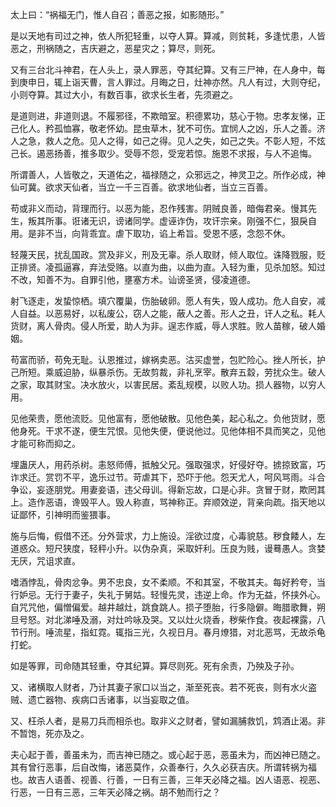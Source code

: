 太上曰：“祸福无门，惟人自召；善恶之报，如影随形。”

是以天地有司过之神，依人所犯轻重，以夺人算。算减，则贫耗，多逢忧患，人皆恶之，刑祸随之，吉庆避之，恶星灾之；算尽，则死。

又有三台北斗神君，在人头上，录人罪恶，夺其纪算。又有三尸神，在人身中，每到庚申日，辄上诣天曹，言人罪过。月晦之日，灶神亦然。凡人有过，大则夺纪，小则夺算。其过大小，有数百事，欲求长生者，先须避之。

是道则进，非道则退。不履邪径，不欺暗室。积德累功，慈心于物。忠孝友悌，正己化人。矜孤恤寡，敬老怀幼。昆虫草木，犹不可伤。宜悯人之凶，乐人之善。济人之急，救人之危。见人之得，如己之得。见人之失，如己之失。不彰人短，不炫己长。遏恶扬善，推多取少。受辱不怨，受宠若惊。施恩不求报，与人不追悔。

所谓善人，人皆敬之，天道佑之，福禄随之，众邪远之，神灵卫之。所作必成，神仙可冀。欲求天仙者，当立一千三百善。欲求地仙者，当立三百善。

苟或非义而动，背理而行。以恶为能，忍作残害。阴贼良善，暗侮君亲。慢其先生，叛其所事。诳诸无识，谤诸同学。虚诬诈伪，攻讦宗亲。刚强不仁，狠戾自用。是非不当，向背乖宜。虐下取功，谄上希旨。受恩不感，念怨不休。

轻蔑天民，扰乱国政。赏及非义，刑及无辜。杀人取财，倾人取位。诛降戮服，贬正排贤。凌孤逼寡，弃法受赂。以直为曲，以曲为直。入轻为重，见杀加怒。知过不改，知善不为。自罪引他，壅塞方术。讪谤圣贤，侵凌道德。

射飞逐走，发蛰惊栖。填穴覆巢，伤胎破卵。愿人有失，毁人成功。危人自安，减人自益。以恶易好，以私废公，窃人之能，蔽人之善。形人之丑，讦人之私。耗人货财，离人骨肉。侵人所爱，助人为非。逞志作威，辱人求胜。败人苗稼，破人婚姻。

苟富而骄，苟免无耻。认恩推过，嫁祸卖恶。沽买虚誉，包贮险心。挫人所长，护己所短。乘威迫胁，纵暴杀伤。无故剪裁，非礼烹宰。散弃五縠，劳扰众生。破人之家，取其财宝。决水放火，以害民居。紊乱规模，以败人功。损人器物，以穷人用。

见他荣贵，愿他流贬。见他富有，愿他破散。见他色美，起心私之。负他货财，愿他身死。干求不遂，便生咒恨。见他失便，便说他过。见他体相不具而笑之，见他才能可称而抑之。

埋蛊厌人，用药杀树。恚怒师傅，抵触父兄。强取强求，好侵好夺。掳掠致富，巧诈求迁。赏罚不平，逸乐过节。苛虐其下，恐吓于他。怨天尤人，呵风骂雨。斗合争讼，妄逐朋党。用妻妾语，违父母训。得新忘故，口是心非。贪冒于财，欺罔其上。造作恶语，谗毁平人。毁人称直，骂神称正。弃顺效逆，背亲向疏。指天地以证鄙怀，引神明而鉴猥事。

施与后悔，假借不还。分外营求，力上施设。淫欲过度，心毒貌慈。秽食餧人，左道惑众。短尺狭度，轻秤小升。以伪杂真，采取奸利。压良为贱，谩蓦愚人。贪婪无厌，咒诅求直。

嗜酒悖乱，骨肉忿争。男不忠良，女不柔顺。不和其室，不敬其夫。每好矜夸，当行妒忌。无行于妻子，失礼于舅姑。轻慢先灵，违逆上命。作为无益，怀挟外心。自咒咒他，偏憎偏爱。越井越灶，跳食跳人。损子堕胎，行多隐僻。晦腊歌舞，朔旦号怒。对北涕唾及溺，对灶吟咏及哭。又以灶火烧香，秽柴作食。夜起裸露，八节行刑。唾流星，指虹霓。辄指三光，久视日月。春月燎猎，对北恶骂，无故杀龟打蛇。

如是等罪，司命随其轻重，夺其纪算。算尽则死。死有余责，乃殃及子孙。

又、诸横取人财者，乃计其妻子家口以当之，渐至死丧。若不死丧，则有水火盗贼、遗亡器物、疾病口舌诸事，以当妄取之值。

又、枉杀人者，是易刀兵而相杀也。取非义之财者，譬如漏脯救饥，鸩酒止渴。非不暂饱，死亦及之。

夫心起于善，善虽未为，而吉神已随之。或心起于恶，恶虽未为，而凶神已随之。其有曾行恶事，后自改悔，诸恶莫作，众善奉行，久久必获吉庆。所谓转祸为福也。故吉人语善、视善、行善，一日有三善，三年天必降之福。凶人语恶、视恶、行恶，一日有三恶，三年天必降之祸。胡不勉而行之？